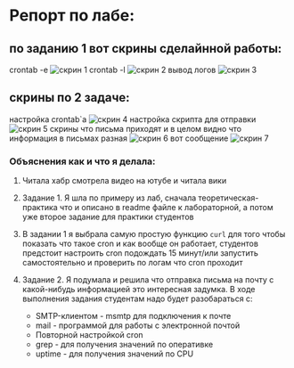 # Репорт по лабе:

## по заданию 1 вот скрины сделайнной работы:
crontab -e
![скрин 1](2.jpeg)
crontab -l
![скрин 2](1.jpeg)
вывод логов
![скрин 3](4.jpeg)

## скрины по 2 задаче:
настройка crontab`a
![скрин 4](9.jpeg)
настройка скрипта для отправки
![скрин 5](7.jpeg)
скрины что письма приходят и в целом видно что информация в письмах разная
![скрин 6](10.jpeg)
вот сообщение 
![скрин 7](11.jpeg)


### Объяснения как и что я делала:

1. Читала хабр смотрела видео на ютубе и читала вики
2. Задание 1. Я шла по примеру из лаб, сначала теоретическая-практика что и описано в readme файле к лабораторной, а потом уже второе задание для практики студентов
3. В задании 1 я выбрала самую простую функцию ```curl``` для того чтобы показать что такое cron и как вообще он работает, студентов предстоит настроить cron подождать 15 минут/или запустить самостоятельно и проверить по логам что cron проходит

4. Задание 2. Я подумала и решила что отправка письма на почту с какой-нибудь информацией это интересная задумка. В ходе выполнения задания студентам надо будет разобараться с:
   * SMTP-клиентом - msmtp для подключения к почте 
   * mail - программой для работы с электронной почтой
   * Повторной настройкой cron 
   * grep - для получения значений по оперативке
   * uptime - для получения значений по CPU
